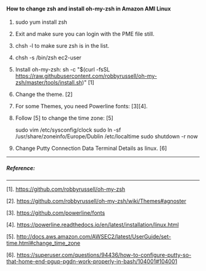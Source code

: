 #### How to change zsh and install oh-my-zsh in Amazon AMI Linux


1. sudo yum install zsh
2. Exit and make sure you can login with the PME file still.
3. chsh -l to make sure zsh is in the list.
4. chsh -s /bin/zsh ec2-user
5. Install oh-my-zsh: sh -c "$(curl -fsSL https://raw.githubusercontent.com/robbyrussell/oh-my-zsh/master/tools/install.sh)" [1]
6. Change the theme. [2]
7. For some Themes, you need Powerline fonts: [3][4].
8. Follow [5] to change the time zone: [5]
   
   sudo vim /etc/sysconfig/clock
   sudo ln -sf /usr/share/zoneinfo/Europe/Dublin /etc/localtime
   sudo shutdown -r now
9. Change Putty Connection Data Terminal Details as linux. [6]

<hr>

##### Reference:
--------

[1]. https://github.com/robbyrussell/oh-my-zsh

[2]. https://github.com/robbyrussell/oh-my-zsh/wiki/Themes#agnoster

[3]. https://github.com/powerline/fonts

[4]. https://powerline.readthedocs.io/en/latest/installation/linux.html

[5]. http://docs.aws.amazon.com/AWSEC2/latest/UserGuide/set-time.html#change_time_zone

[6]. https://superuser.com/questions/94436/how-to-configure-putty-so-that-home-end-pgup-pgdn-work-properly-in-bash/104001#104001
 
